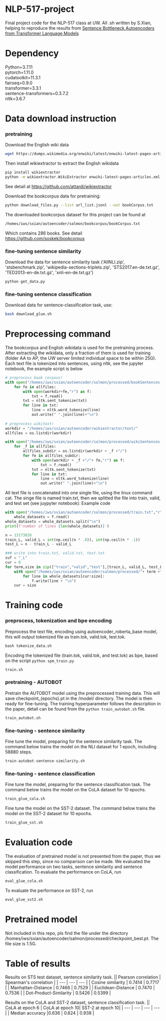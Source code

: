 # NLP-517-project
Final project code for the NLP-517 class at UW. All .sh written by S.Xian, helping to reproduce the results from [Sentence Bottleneck Autoencoders from Transformer Language Models](https://arxiv.org/abs/2109.00055)

# Dependency
Python=3.7.11 \
pytorch=1.11.0  \
cudatoolkit=11.3.1 \
fairseq=0.9.0 \
transformer=3.3.1 \
sentence-transformers=0.3.7.2 \
nltk=3.6.7

# Data download instruction

### pretraining
Download the English wiki data
```bash
wget https://dumps.wikimedia.org/enwiki/latest/enwiki-latest-pages-articles.xml.bz2
```
Then install wikiextractor to extract the English wikidata
```bash
pip install wikiextractor
python -m wikiextractor.WikiExtractor enwiki-latest-pages-articles.xml.bz2
```
See detail at https://github.com/attardi/wikiextractor


Download the bookcorpus data for pretraining:
```bash
python download_files.py --list url_list.jsonl --out bookCorpus.txt
```
The downloaded bookcorpus dataset for this project can be found at
```bash
/homes/iws/sxian/autoencoder/salmon/bookcorpus/bookCorpus.txt
```
Which contains 286 books.
See detail https://github.com/soskek/bookcorpus

### fine-tuning sentence similarity
Download the data for sentence similarity task ('AllNLI.zip', 'stsbenchmark.zip', 'wikipedia-sections-triplets.zip', 'STS2017.en-de.txt.gz', 'TED2013-en-de.txt.gz', 'xnli-en-de.txt.gz')
```bash
python get_data.py
```
### fine-tuning sentence classification
Download data for sentence-classification task, use:
```bash
bash download_glue.sh
```

# Preprocessing command 
The bookcorpus and English wikidata is used for the pretraining process. After extracting the wikidata, only a fraction of them is used for training (folder AA to AP, the UW server limited individual space to be within 25G).
Each text file is tokenized into sentences, using nltk, see the jupyter notebook, the example script is below
```python
# preprocess book corpous!
with open("/homes/iws/sxian/autoencoder/salmon/processed/bookSentences.txt","w") as out:
    for fe in allfiles:
        with open(workdir+fe,"r") as f:
            txt = f.read()
        txt = nltk.sent_tokenize(txt)
        for line in txt:
            line = nltk.word_tokenize(line)
            out.write(" ".join(line)+"\n")
            
# preprocess wikitext!
workdir = "/homes/iws/sxian/autoencoder/wikiextractor/text/"
allfiles = os.listdir(workdir)

with open("/homes/iws/sxian/autoencoder/salmon/processed/wikiSentences.txt","w") as out:
    for _f in allfiles:
        allfiles_subdir = os.listdir(workdir + _f +"/")
        for fe in allfiles_subdir:
            with open(workdir + _f +"/"+ fe,"r") as f:
                txt = f.read()
            txt = nltk.sent_tokenize(txt)
            for line in txt:
                line = nltk.word_tokenize(line)
                out.write(" ".join(line)+"\n")
```
All text file is concatenated into one single file, using the linux command cat.
The singe file is named train.txt, then we splitted the file into train, valid, and test set (see juypyter notebook):
Example code
```python
with open("/homes/iws/sxian/autoencoder/salmon/processed/train.txt","r") as f:
    whole_datasets = f.read()
whole_datasets = whole_datasets.split("\n")
print(f'number of lines {len(whole_datasets)}')

n = 13173826
train_L, valid_L = int(np.ceil(n * .8)), int(np.ceil(n * .1))
test_L = n - train_L - valid_L

### write into train.txt, valid.txt, test.txt
suf = "_L"
cur = 0
for term,size in zip(["train","valid","test"],[train_L, valid_L, test_L]):
    with open("/homes/iws/sxian/autoencoder/salmon/processed/"+ term +".txt","w") as f:
        for line in whole_datasets[cur:size]:
            f.write(line + "\n")
    cur = size
```
# Training code

### preprocess, tokenization and bpe encoding
Preprocess the text file, encoding using autoencoder_roberta_base model, this will output tokenized file as train.tok, valid.tok, test.tok.
```python
bash tokenize_data.sh
```
Encoding the tokenized file (train.tok, valid.tok, and test.tok) as bpe, based on the script ```python spm_train.py```
```python
train.sh
```
### pretraining - AUTOBOT
Pretrain the AUTOBOT model using the preprocessed training data. This will save checkpoint_{epochs}.pt in the /model/ directory. The model is then ready for fine-tuning.
The training hyperparameter follows the description in the paper, detail can be found from the ```python train_autobot.sh``` file.
```python
train_autobot.sh
```
### fine-tuning - sentence similarity
Fine tune the model, preparing for the sentence similarity task. The command below trains the model on the NLI dataset for 1 epoch, including 58880 steps.
```python
train-autobot-sentence-similarity.sh
```
### fine-tuning - sentence classification
Fine tune the model, preparing for the sentence classification task. The command below trains the model on the CoLA dataset for 10 epochs.
```python
train_glue_cola.sh
```
Fine tune the model on the SST-2 dataset. The command below trains the model on the SST-2 dataset for 10 epochs.
```python
train_glue_sst.sh
```

# Evaluation code
The evaluation of pretrained model is not presented from the paper, thus we skipped this step, since no comparison can be made.
We evaluated the model performance on two tasks, sentence similarity and sentence classification.
To evaluate the performance on CoLA, run
```python
eval_glue_cola.sh
```

To evaluate the performance on SST-2, run
```python
eval_glue_sst2.sh
```

# Pretrained model
Not included in this repo, pls find the file under the directory /homes/iws/sxian/autoencoder/salmon/processed/checkpoint_best.pt. The file size is 1.5G.

# Table of results

Results on STS test dataset, sentence similarity task.
|| Pearson correlation | Spearman's correlation |
| --- | --- | --- |
| Cosine similarity | 0.7414 | 0.7717 |
| Manhattan-Distance | 0.7466 | 0.7529 |
| Euclidean-Distance | 0.7470 | 0.7536 | 
| Dot-Product-Similarity | 0.5426 | 0.5399 |

Results on the CoLA and SST-2 dataset, sentence classification task.
|| CoLA at epoch 6 | CoLA at epoch 10| SST-2 at epoch 10|
| --- | --- | --- | --- |
| Median accuracy |0.636 | 0.624 | 0.938 |
